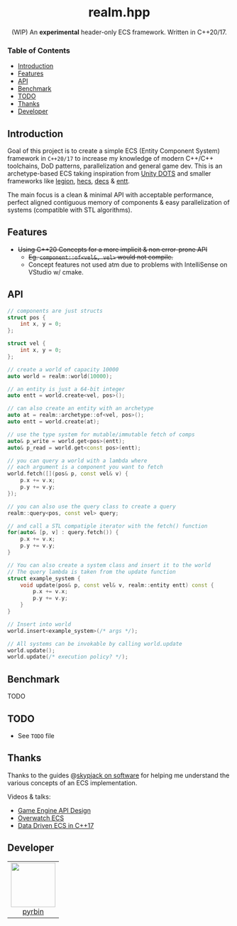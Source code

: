 <h1 align="center">realm.hpp</h1>
<p align="center">(WIP) An <b>experimental</b> header-only ECS framework. Written in C++20/17.</p>

### Table of Contents

- [Introduction](#introduction)
- [Features](#features)
- [API](#api)
- [Benchmark](#benchmark)
- [TODO](#todo)
- [Thanks](#thanks)
- [Developer](#developer)

## Introduction
Goal of this project is to create a simple ECS (Entity Component System) framework in `C++20/17` to increase
my knowledge of modern C++/C++ toolchains, DoD patterns, parallelization and general game dev.
This is an archetype-based ECS taking inspiration from 
[Unity DOTS](https://unity.com/dots) and smaller frameworks like
[legion](https://github.com/TomGillen/legion), 
[hecs](https://github.com/robertlong/hecs),
[decs](https://github.com/vblanco20-1/decs) & 
[entt](https://github.com/skypjack/entt). 

The main focus is a clean & minimal API with acceptable performance, 
perfect aligned contiguous memory of components & easy parallelization of systems (compatible with STL algorithms).

## Features
* ~~Using C++20 Concepts for a more implicit & non error-prone API~~
    * ~~Eg. `component::of<vel&, vel>` would not compile.~~
    * Concept features not used atm due to problems with IntelliSense on VStudio w/ cmake.
    
## API

```c++
// components are just structs
struct pos {
    int x, y = 0;
};

struct vel {
    int x, y = 0;
};

// create a world of capacity 10000
auto world = realm::world(10000);

// an entity is just a 64-bit integer
auto entt = world.create<vel, pos>();

// can also create an entity with an archetype
auto at = realm::archetype::of<vel, pos>();
auto entt = world.create(at);

// use the type system for mutable/immutable fetch of comps
auto& p_write = world.get<pos>(entt);
auto& p_read = world.get<const pos>(entt);

// you can query a world with a lambda where
// each argument is a component you want to fetch
world.fetch([](pos& p, const vel& v) {
    p.x += v.x;
    p.y += v.y;
});

// you can also use the query class to create a query
realm::query<pos, const vel> query;

// and call a STL compatiple iterator with the fetch() function
for(auto& [p, v] : query.fetch()) {
    p.x += v.x;
    p.y += v.y;
}

// You can also create a system class and insert it to the world
// The query lambda is taken from the update function
struct example_system {
    void update(pos& p, const vel& v, realm::entity entt) const {
        p.x += v.x;
        p.y += v.y;
    }
}

// Insert into world
world.insert<example_system>(/* args */);

// All systems can be invokable by calling world.update
world.update();
world.update(/* execution policy? */);
```
## Benchmark
TODO

## TODO
* See `TODO` file

## Thanks
Thanks to the guides @[skypjack on software]() for helping me 
understand the various concepts of an ECS implementation.

Videos & talks:
* [Game Engine API Design](https://www.youtube.com/watch?v=W3ViIBnTTKA)
* [Overwatch ECS](https://www.youtube.com/watch?v=W3aieHjyNvw)
* [Data Driven ECS in C++17](https://www.youtube.com/watch?v=tONOW7Luln8)

## Developer

<table>
  <tbody>
    <tr>
      <td align="center" valign="top">
        <img width="100" height="100" src="https://github.com/pyrbin.png?s=150">
        <br>
        <a href="https://github.com/pyrbin">pyrbin</a>
      </td>
     </tr>
  </tbody>
</table>

